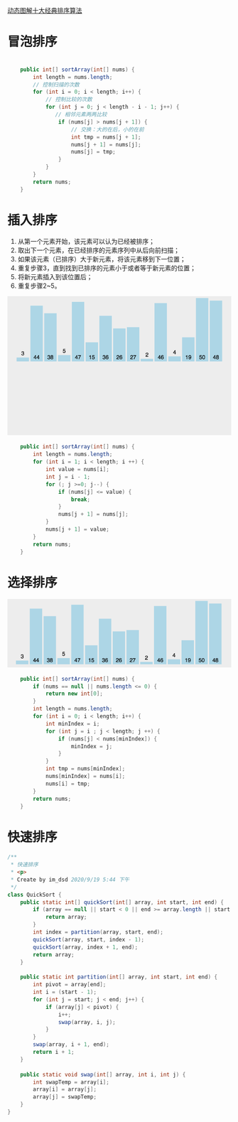 [动态图解十大经典排序算法](https://mp.weixin.qq.com/s/HQg3BzzQfJXcWyltsgOfCQ)

# 冒泡排序

```java

    public int[] sortArray(int[] nums) {
        int length = nums.length;
        // 控制扫描的次数
        for (int i = 0; i < length; i++) {
            // 控制比较的次数
            for (int j = 0; j < length - i - 1; j++) {
               // 相邻元素两两比较
                if (nums[j] > nums[j + 1]) {
                    // 交换：大的在后，小的在前
                    int tmp = nums[j + 1];
                    nums[j + 1] = nums[j];
                    nums[j] = tmp;
                }
            }
        }
        return nums;
    }
```

# 插入排序

1. 从第一个元素开始，该元素可以认为已经被排序；
2. 取出下一个元素，在已经排序的元素序列中从后向前扫描；
3. 如果该元素（已排序）大于新元素，将该元素移到下一位置；
4. 重复步骤3，直到找到已排序的元素小于或者等于新元素的位置；
5. 将新元素插入到该位置后；
6. 重复步骤2~5。

![img](images/排序算法/849589-20171015225645277-1151100000-20200628120137771.gif)

```java
    public int[] sortArray(int[] nums) {
        int length = nums.length;
        for (int i = 1; i < length; i ++) {
            int value = nums[i];
            int j = i - 1;
            for (; j >=0; j--) {
                if (nums[j] <= value) {
                    break;
                }
                nums[j + 1] = nums[j];
            }
            nums[j + 1] = value;
        }
        return nums;
    }
```



# 选择排序



![img](images/排序算法/849589-20171015224719590-1433219824.gif)

```java
    public int[] sortArray(int[] nums) {
        if (nums == null || nums.length <= 0) {
            return new int[0];
        }
        int length = nums.length;
        for (int i = 0; i < length; i++) {
            int minIndex = i;
            for (int j = i ; j < length; j ++) {
                if (nums[j] < nums[minIndex]) {
                    minIndex = j;
                }
            }
            int tmp = nums[minIndex];
            nums[minIndex] = nums[i];
            nums[i] = tmp;
        }
        return nums;
    }
```

# 快速排序

```java
/**
 * 快速排序
 * <p>
 * Create by im_dsd 2020/9/19 5:44 下午
 */
class QuickSort {
    public static int[] quickSort(int[] array, int start, int end) {
        if (array == null || start < 0 || end >= array.length || start >= end) {
            return array;
        }
        int index = partition(array, start, end);
        quickSort(array, start, index - 1);
        quickSort(array, index + 1, end);
        return array;
    }

    public static int partition(int[] array, int start, int end) {
        int pivot = array[end];
        int i = (start - 1);
        for (int j = start; j < end; j++) {
            if (array[j] < pivot) {
                i++;
                swap(array, i, j);
            }
        }
        swap(array, i + 1, end);
        return i + 1;
    }

    public static void swap(int[] array, int i, int j) {
        int swapTemp = array[i];
        array[i] = array[j];
        array[j] = swapTemp;
    }
}
```



